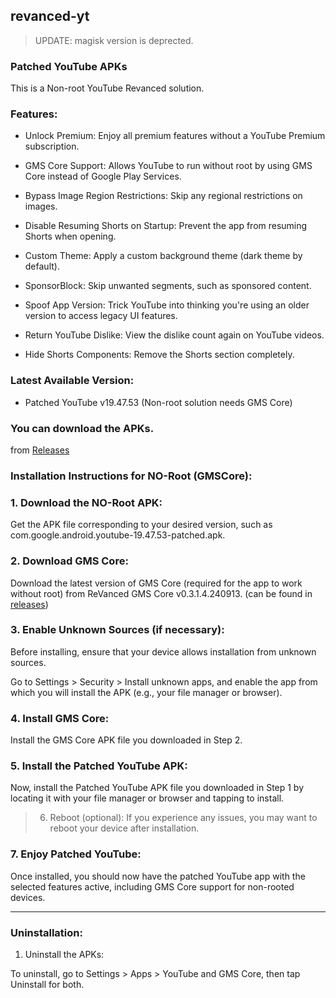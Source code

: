 ## revanced-yt

> UPDATE: magisk version is deprected.



### Patched YouTube APKs

This is a Non-root YouTube Revanced solution.

### Features:

- Unlock Premium: Enjoy all premium features without a YouTube Premium subscription.

- GMS Core Support: Allows YouTube to run without root by using GMS Core instead of Google Play Services.

- Bypass Image Region Restrictions: Skip any regional restrictions on images.

- Disable Resuming Shorts on Startup: Prevent the app from resuming Shorts when opening.

- Custom Theme: Apply a custom background theme (dark theme by default).

- SponsorBlock: Skip unwanted segments, such as sponsored content.

- Spoof App Version: Trick YouTube into thinking you're using an older version to access legacy UI features.

- Return YouTube Dislike: View the dislike count again on YouTube videos.

- Hide Shorts Components: Remove the Shorts section completely.


### Latest Available Version:

- Patched YouTube v19.47.53 (Non-root solution needs GMS Core)


### You can download the APKs.

from [Releases](https://github.com/moxiu64/revanced-yt/releases)

### Installation Instructions for NO-Root (GMSCore):

### 1. Download the NO-Root APK:

Get the APK file corresponding to your desired version, such as com.google.android.youtube-19.47.53-patched.apk.



### 2. Download GMS Core:

Download the latest version of GMS Core (required for the app to work without root) from ReVanced GMS Core v0.3.1.4.240913. (can be found in [releases](https://github.com/moxiu64/revanced-yt/releases))



### 3. Enable Unknown Sources (if necessary):

Before installing, ensure that your device allows installation from unknown sources.

Go to Settings > Security > Install unknown apps, and enable the app from which you will install the APK (e.g., your file manager or browser).



### 4. Install GMS Core:

Install the GMS Core APK file you downloaded in Step 2.



### 5. Install the Patched YouTube APK:

Now, install the Patched YouTube APK file you downloaded in Step 1 by locating it with your file manager or browser and tapping to install.



> 6. Reboot (optional): If you experience any issues, you may want to reboot your device after installation.



### 7. Enjoy Patched YouTube:

Once installed, you should now have the patched YouTube app with the selected features active, including GMS Core support for non-rooted devices.





---

### Uninstallation:

1. Uninstall the APKs:

To uninstall, go to Settings > Apps > YouTube and GMS Core, then tap Uninstall for both.
